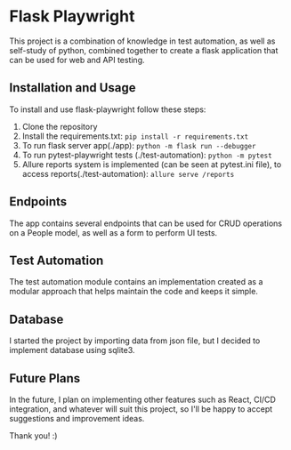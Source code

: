 # Flask Playwright

This project is a combination of knowledge in test automation, as well as self-study of python, combined together to create a flask application that can be used for web and API testing.

## Installation and Usage

To install and use flask-playwright follow these steps:
  1. Clone the repository 
  2. Install the requirements.txt: `pip install -r requirements.txt` 
  3. To run flask server app(./app): `python -m flask run --debugger`
  4. To run pytest-playwright tests (./test-automation): `python -m pytest`
  5. Allure reports system is implemented (can be seen at pytest.ini file), to access reports(./test-automation): `allure serve /reports`

## Endpoints

The app contains several endpoints that can be used for CRUD operations on a People model, as well as a form to perform UI tests.

## Test Automation

The test automation module contains an implementation created as a modular approach that helps maintain the code and keeps it simple.

## Database
I started the project by importing data from json file, but I decided to implement database using sqlite3.

## Future Plans

In the future, I plan on implementing other features such as React, CI/CD integration, and whatever will suit this project, so I'll be happy to accept suggestions and improvement ideas.

Thank you! :)
